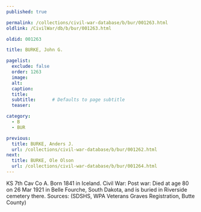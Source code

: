 ```yaml
---
published: true

permalink: /collections/civil-war-database/b/bur/001263.html
oldlink: /CivilWar/db/b/bur/001263.html

oldid: 001263

title: BURKE, John G.

pagelist:
  exclude: false
  order: 1263
  image: 
  alt:
  caption:
  title:
  subtitle:      # Defaults to page subtitle
  teaser:

category: 
  - B 
  - BUR

previous:
  title: BURKE, Anders J.
  url: /collections/civil-war-database/b/bur/001262.html  
next:
  title: BURKE, Ole Olson
  url: /collections/civil-war-database/b/bur/001264.html   
---
```

KS 7th Cav Co A. Born 1841 in Iceland. Civil War: Post war: Died at age 80 on 26 Mar 1921 in Belle Fourche, South Dakota, and is buried in Riverside cemetery there. Sources: (SDSHS, WPA Veterans Graves Registration, Butte County)